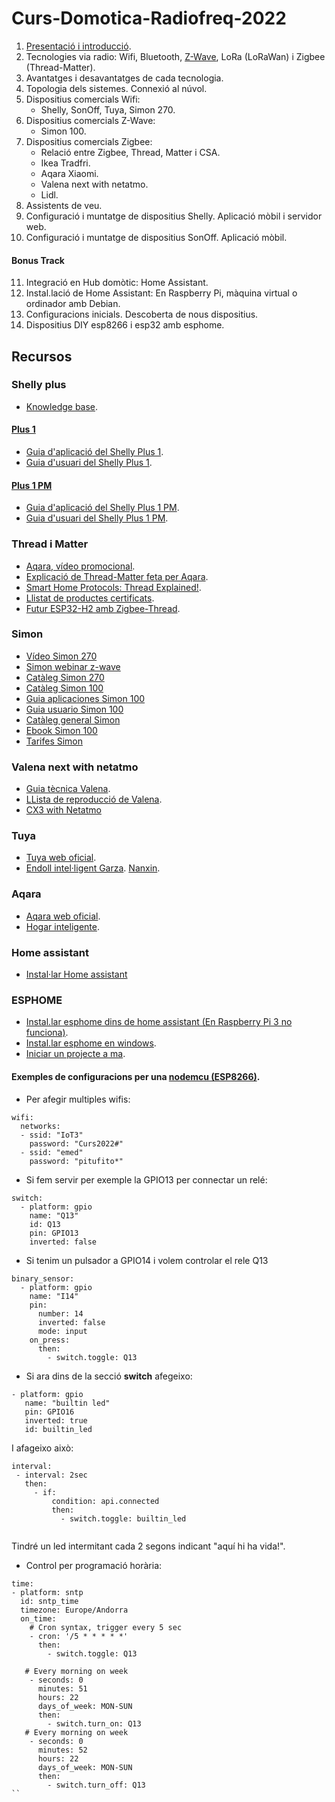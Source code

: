 # Curs-Domotica-Radiofreq-2022


1. [Presentació i introducció](https://github.com/jnogues/Curs-Domotica-Radiofreq-2022/blob/main/cursRadioFreqEstiu2022.pdf).
2. Tecnologies via radio: Wifi, Bluetooth, [Z-Wave](https://www.z-wave.com/), LoRa (LoRaWan) i  Zigbee (Thread-Matter).
3. Avantatges i desavantatges de cada tecnologia.
4. Topologia dels sistemes. Connexió al núvol.
5. Dispositius comercials Wifi:
    * Shelly, SonOff, Tuya, Simon 270.
6. Dispositius comercials Z-Wave:
    * Simon 100.
7. Dispositius comercials Zigbee:
    * Relació entre Zigbee, Thread, Matter i CSA.
    * Ikea Tradfri.
    * Aqara Xiaomi.
    * Valena next with netatmo. 
    * Lidl.
8. Assistents de veu.
9. Configuració i muntatge de dispositius Shelly. Aplicació mòbil i servidor web. 
10. Configuració i muntatge de dispositius SonOff. Aplicació mòbil.
#### Bonus Track
11. Integració en Hub domòtic: Home Assistant.
12. Instal.lació de Home Assistant: En Raspberry Pi, màquina virtual o ordinador amb Debian.
13. Configuracions inicials. Descoberta de nous dispositius.
14. Dispositius DIY esp8266 i esp32 amb esphome.


## Recursos
### Shelly plus 
* [Knowledge base](https://shelly.cloud/knowledge-base/devices/).
#### [Plus 1](https://shelly.cloud/knowledge-base/devices/shelly-plus-1/)
* [Guia d'aplicació del Shelly Plus 1](https://shelly.cloud/documents/user_guide/shelly_plus_1_app.pdf).
* [Guia d'usuari del Shelly Plus 1](https://shelly.cloud/documents/user_guide/Shelly_Plus-1_multilanguage_v09_web.pdf).
#### [Plus 1 PM](https://shelly.cloud/knowledge-base/devices/shelly-plus-1pm/)
* [Guia d'aplicació del Shelly Plus 1 PM](https://shelly.cloud/documents/user_guide/shelly_plus_1pm_app.pdf).
* [Guia d'usuari del Shelly Plus 1 PM](https://shelly.cloud/documents/user_guide/Shelly_Plus-1PM_multilanguage_v08_web.pdf).

### Thread i Matter
* [Aqara, vídeo promocional](https://youtu.be/6pFn5IwFtmo).
* [Explicació de Thread-Matter feta per Aqara](https://youtu.be/3VI-yzvB4oY).
* [Smart Home Protocols: Thread Explained!](https://youtu.be/0JC4tNe0OS4).
* [Llistat de productes certificats](https://www.threadgroup.org/What-is-Thread/Thread-Benefits#certifiedproducts).
* [Futur ESP32-H2 amb Zigbee-Thread](https://www.espressif.com/en/news/ESP32_H2).

### Simon
* [Vídeo Simon 270](https://youtu.be/JCwgFkpCOdU)
* [Simon webinar z-wave](https://youtu.be/X-xySp9QinI)
* [Catàleg Simon 270](https://resources.simonelectric.com/hubfs/Cat%C3%A1logo%20Simon%20270.pdf)
* [Catàleg Simon 100](https://recursos.detailerssimon.com/hubfs/SIC/Ebooks/Simon%20100/Cat%C3%A1logo/Simon%20-%20Cat%C3%A1logo%20Simon%20100.pdf)
* [Guia aplicaciones Simon 100](https://recursos.detailerssimon.com/hubfs/Guia%20de%20Aplicaciones%20Simon100.pdf)
* [Guia usuario Simon 100](https://recursos.detailerssimon.com/hubfs/Guia%20de%20Usuario%20Simon100.pdf)
* [Catàleg general Simon](https://cdn2.hubspot.net/hubfs/235604/SIC/Ebooks/Simon%20general%202018/Catalogo%20General%20Simon%20N%C2%BA101-2018.pdf)
* [Ebook Simon 100](https://cdn2.hubspot.net/hubfs/235604/SIC/Ebooks/Simon%20general%202018/Catalogo%20General%20Simon%20N%C2%BA101-2018.pdf)
* [Tarifes Simon](https://recursos.detailerssimon.com/hubfs/Tarifa%20General%202022/Simon-T103-ESP-Abril.pdf)

### Valena next with netatmo 
* [Guia tècnica Valena](https://www.legrand.es/documentos/Guia-Tecnica-Valena-%20Next-with-Netatmo-Legrand.pdf).
* [LLista de reproducció de Valena](https://www.youtube.com/playlist?list=PLtbqsvd39xJEsewfYGfC9_cBFSjdv1mYn).
* [CX3 with Netatmo](https://www.netatmo.com/es-es/partners/drivia)

### Tuya
* [Tuya web oficial](https://www.tuya.com/).
* [Endoll intel·ligent Garza](https://garza.es/conectividad/401262-Enchufe_Inteligente_Wifi_-8430624012622.html). [Nanxin](http://nanxin88.com/productView.aspx?view=882&id=109).

### Aqara
* [Aqara web oficial](https://www.aqara.com/en/home.html).
* [Hogar inteligente](https://hogarinteligente.tech/aqara).

### Home assistant
* [Instal·lar Home assistant](https://programarfacil.com/domotica/home-assistant/)

### ESPHOME
* [Instal.lar esphome dins de home assistant (En Raspberry Pi 3 no funciona)](https://esphome.io/guides/getting_started_hassio.html#getting-started-with-esphome-and-home-assistant).
* [Instal.lar esphome en windows](https://esphome.io/guides/installing_esphome.html#windows).
* [Iniciar un projecte a ma](https://esphome.io/guides/getting_started_command_line.html#creating-a-project).
#### Exemples de configuracions per una [nodemcu (ESP8266)](https://i0.wp.com/randomnerdtutorials.com/wp-content/uploads/2019/05/ESP8266-NodeMCU-kit-12-E-pinout-gpio-pin.png?quality=100&strip=all&ssl=1).
* Per afegir multiples wifis:
```
wifi:
  networks:
  - ssid: "IoT3"
    password: "Curs2022#"
  - ssid: "emed"
    password: "pitufito*"

```
* Si fem servir per exemple la GPIO13 per connectar un relé:
``` 
switch:
  - platform: gpio
    name: "Q13"
    id: Q13
    pin: GPIO13
    inverted: false 
 ```
* Si tenim un pulsador a GPIO14 i volem controlar el rele Q13
```
binary_sensor:
  - platform: gpio
    name: "I14"
    pin:
      number: 14
      inverted: false
      mode: input
    on_press:
      then:
        - switch.toggle: Q13   
 ```
 * Si ara dins de la secció **switch** afegeixo:
 ```
 - platform: gpio
    name: "builtin led"
    pin: GPIO16
    inverted: true 
    id: builtin_led  
 ```
 I afageixo això:
 ```
 interval:
  - interval: 2sec
    then:
      - if:
          condition: api.connected
          then:
            - switch.toggle: builtin_led   
            
  ```
  Tindré un led intermitant cada 2 segons indicant "aquí hi ha vida!". 
  * Control per programació horària:
  ```
  time:
  - platform: sntp
    id: sntp_time 
    timezone: Europe/Andorra
    on_time:
      # Cron syntax, trigger every 5 sec
      - cron: '/5 * * * * *'
        then:
          - switch.toggle: Q13
          
     # Every morning on week
      - seconds: 0
        minutes: 51
        hours: 22
        days_of_week: MON-SUN
        then:
          - switch.turn_on: Q13
     # Every morning on week
      - seconds: 0
        minutes: 52
        hours: 22
        days_of_week: MON-SUN
        then:
          - switch.turn_off: Q13    
`` 
  
 
